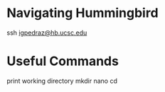 # Navigating Hummingbird

ssh igpedraz@hb.ucsc.edu

# Useful Commands

<pwd> print working directory
mkdir
nano
cd
